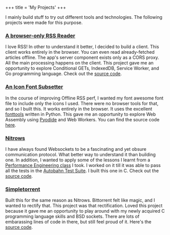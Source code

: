 +++
title = 'My Projects'
+++

I mainly build stuff to try out different tools and technologies. The following projects were made for this purpose.

### [A browser-only RSS Reader](https://offlinerss.goodyduru.com/)
I love RSS! In other to understand it better, I decided to build a client. This client works entirely in the browser. You can even read already-fetched articles offline.  The app's server component exists only as a CORS proxy. All the main processing happens on the client. This project gave me an opportunity to explore Conditional GETs, IndexedDB, Service Worker, and Go programming language. Check out the [source code](https://github.com/goodyduru/offline-rss).

### [An Icon Font Subsetter](https://iconsubset.goodyduru.com/)
In the course of improving Offline RSS perf, I wanted my font awesome font file to include only the icons I used. There were no browser tools for that, and so I built this. It works entirely in the browser. It uses the excellent [fonttools](https://github.com/fonttools/fonttools) written in Python. This gave me an opportunity to explore Web Assembly using [Pyodide](https://pyodide.org) and Web Workers. You can find the source code [here](https://github.com/goodyduru/font-subset).

### [Nitrows](https://github.com/goodyduru/nitrows)
I have always found Websockets to be a fascinating and yet obsure communication protocol. What better way to understand it than building one. In addition, I wanted to apply some of the lessons I learnt from a [Performance Engineering class](https://youtube.com/playlist?list=PLUl4u3cNGP63VIBQVWguXxZZi0566y7Wf&si=OBikOBBBstQ_GpdO) I took. I worked on it till it was able to pass all the tests in the [Autobahn Test Suite](https://github.com/crossbario/autobahn-testsuite). I built this one in C. Check out the [source code](https://github.com/goodyduru/nitrows).

### [Simpletorrent](https://github.com/goodyduru/simpletorrent)
Built this for the same reason as Nitrows. Bittorrent felt like magic, and I wanted to rectify that. This project was that rectification. Loved this project because it gave me an opportunity to play around with my newly acquired C programming language skills and BSD sockets. There are lots of embarassing lines of code in there, but still feel proud of it. Here's the [source code](https://github.com/goodyduru/simpletorrent).
